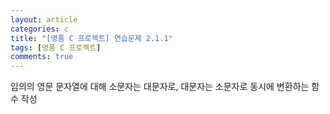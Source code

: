 ```yaml
---
layout: article
categories: c
title: "[명품 C 프로젝트] 연습문제 2.1.1"
tags: [명품 C 프로젝트]
comments: true
---
```

임의의 영문 문자열에 대해 소문자는 대문자로, 대문자는 소문자로 동시에 변환하는 함수 작성

<script src="https://gist.github.com/junne47/c566416c199272b0d784af4a8e4ba1c0.js"></script>
